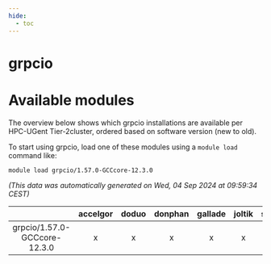 ```yaml
---
hide:
  - toc
---
```


grpcio
======

# Available modules


The overview below shows which grpcio installations are available per HPC-UGent Tier-2cluster, ordered based on software version (new to old).

To start using grpcio, load one of these modules using a `module load` command like:

```shell
module load grpcio/1.57.0-GCCcore-12.3.0
```

*(This data was automatically generated on Wed, 04 Sep 2024 at 09:59:34 CEST)*  

| |accelgor|doduo|donphan|gallade|joltik|shinx|skitty|
| :---: | :---: | :---: | :---: | :---: | :---: | :---: | :---: |
|grpcio/1.57.0-GCCcore-12.3.0|x|x|x|x|x|x|x|
